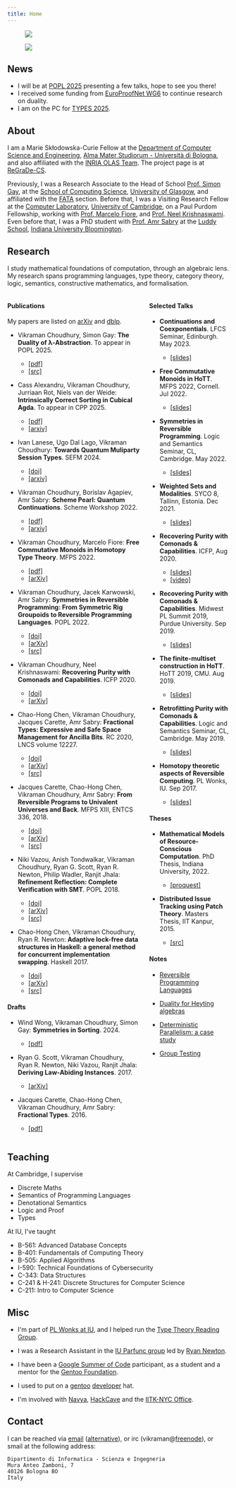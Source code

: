```yaml
---
title: Home
---
```


<figure class="image is-192x192 is-pulled-right is-hidden-mobile avatar">
  <img src=$avatar$>
</figure>

<figure class="image is-64x64 is-pulled-right is-hidden-desktop avatar">
  <img src=$avatar$>
</figure>

## News

- I will be at [POPL 2025](https://popl25.sigplan.org/) presenting a few talks, hope to see you there!
- I received some funding from [EuroProofNet WG6](https://europroofnet.github.io/wg6) to continue research on duality.
- I am on the PC for [TYPES 2025](https://msp.cis.strath.ac.uk/types2025/).

## About

I am a Marie Skłodowska-Curie Fellow at the
[Department of Computer Science and Engineering](https://disi.unibo.it/en),
[Alma Mater Studiorum - Università di Bologna](https://www.unibo.it/en/),
and also affiliated with the [INRIA OLAS Team](https://team.inria.fr/olas/).
The project page is at [ReGraDe-CS](/projects/regradecs/).

Previously, I was a Research Associate to the Head of School
[Prof. Simon Gay](https://www.dcs.gla.ac.uk/~simon/), at the
[School of Computing Science](https://www.gla.ac.uk/schools/computing/),
[University of Glasgow](https://www.gla.ac.uk/),
and affiliated with the
[FATA](https://www.gla.ac.uk/schools/computing/research/researchsections/fata-section/) section.
Before that, I was a Visiting Research Fellow at the
[Computer Laboratory](https://www.cl.cam.ac.uk/),
[University of Cambridge](https://www.cam.ac.uk/), on a Paul Purdom Fellowship,
working with [Prof. Marcelo Fiore](https://www.cl.cam.ac.uk/~mpf23/),
and [Prof. Neel Krishnaswami](https://www.cl.cam.ac.uk/~nk480/).
Even before that, I was a PhD student with [Prof. Amr Sabry](https://www.cs.indiana.edu/~sabry/) at the
[Luddy School](https://luddy.indiana.edu/), [Indiana University Bloomington](https://indiana.edu/).

## Research

I study mathematical foundations of computation, through an algebraic lens.
My research spans programming languages, type theory, category theory,
logic, semantics, constructive mathematics, and formalisation.

<div class="columns" markdown="1">
  <div class="column">

#### Publications

My papers are listed on
[arXiv](https://arxiv.org/a/choudhury_v_1.html) and
[dblp](https://dblp.org/pers/hd/c/Choudhury:Vikraman).

- Vikraman Choudhury, Simon Gay:
  **The Duality of λ-Abstraction**.
  To appear in POPL 2025.
  - [[pdf]](/files/popl25-coexp-submission.pdf)
  - [[src]](https://github.com/vikraman/popl25-duality-artifact)

- Cass Alexandru, Vikraman Choudhury, Jurriaan Rot, Niels van der Weide:
  **Intrinsically Correct Sorting in Cubical Agda**.
  To appear in CPP 2025.
  - [[pdf]](/files/cpp25-bialg.pdf)
  - [[arxiv]](https://arxiv.org/abs/2412.08362)

- Ivan Lanese, Ugo Dal Lago, Vikraman Choudhury:
  **Towards Quantum Muliparty Session Types**.
  SEFM 2024.
  - [[doi]](https://doi.org/10.1007/978-3-031-77382-2_22)
  - [[arxiv]](https://arxiv.org/abs/2409.11133)

- Vikraman Choudhury, Borislav Agapiev, Amr Sabry:
  **Scheme Pearl: Quantum Continuations**.
  Scheme Workshop 2022.
  - [[pdf]](/files/qcont22.pdf)
  - [[arxiv]](https://arxiv.org/abs/2409.11106)

- Vikraman Choudhury, Marcelo Fiore:
  **Free Commutative Monoids in Homotopy Type Theory**.
  MFPS 2022.
  - [[pdf]](/files/cmon22.pdf)
  - [[arXiv]](https://arxiv.org/abs/2110.05412)

- Vikraman Choudhury, Jacek Karwowski, Amr Sabry:
  **Symmetries in Reversible Programming: From Symmetric Rig Groupoids to Reversible Programming Languages**.
  POPL 2022.
  - [[doi]](https://dl.acm.org/doi/10.1145/3498667)
  - [[arXiv]](https://arxiv.org/abs/2110.05404)
  - [[src]](https://github.com/vikraman/popl22-symmetries-artifact)

- Vikraman Choudhury, Neel Krishnaswami:
  **Recovering Purity with Comonads and Capabilities**.
  ICFP 2020.
  - [[doi]](https://dl.acm.org/doi/abs/10.1145/3408993)
  - [[arXiv]](https://arxiv.org/abs/1907.07283)

- Chao-Hong Chen, Vikraman Choudhury, Jacques Carette, Amr Sabry:
  **Fractional Types: Expressive and Safe Space Management for Ancilla Bits**.
  RC 2020, LNCS volume 12227.
  - [[doi]](https://doi.org/10.1007/978-3-030-52482-1_10)
  - [[arXiv]](https://arxiv.org/abs/2002.07020)
  - [[src]](https://github.com/DreamLinuxer/FracAncilla)

- Jacques Carette, Chao-Hong Chen, Vikraman Choudhury, Amr Sabry:
  **From Reversible Programs to Univalent Universes and Back**.
  MFPS XIII, ENTCS 336, 2018.
  - [[doi]](https://doi.org/10.1016/j.entcs.2018.03.013)
  - [[arXiv]](https://arxiv.org/abs/1708.02710)
  - [[src]](https://github.com/vikraman/2DTypes/tree/master/Pi2)

- Niki Vazou, Anish Tondwalkar, Vikraman Choudhury, Ryan G. Scott, Ryan R. Newton, Philip Wadler, Ranjit Jhala:
  **Refinement Reflection: Complete Verification with SMT**.
  POPL 2018.
  - [[doi]](https://doi.org/10.1145/3158141)
  - [[arXiv]](https://arxiv.org/abs/1711.03842)
  - [[src]](https://github.com/ucsd-progsys/liquidhaskell)

- Chao-Hong Chen, Vikraman Choudhury, Ryan R. Newton:
  **Adaptive lock-free data structures in Haskell: a general method for concurrent implementation swapping**.
  Haskell 2017.
  - [[doi]](https://doi.org/10.1145/3122955.3122973)
  - [[arXiv]](https://arxiv.org/abs/1708.02318)
  - [[src]](https://github.com/iu-parfunc/adaptive-data)

#### Drafts

- Wind Wong, Vikraman Choudhury, Simon Gay:
  **Symmetries in Sorting**. 2024.
  - [[pdf]](/files/cpp25-sort.pdf)

- Ryan G. Scott, Vikraman Choudhury, Ryan R. Newton, Niki Vazou,
  Ranjit Jhala: **Deriving Law-Abiding Instances**. 2017.
  - [[arXiv]](https://arxiv.org/abs/1708.02328)

- Jacques Carette, Chao-Hong Chen, Vikraman Choudhury, Amr Sabry:
  **Fractional Types**. 2016.
  - [[pdf]](/files/fractional.pdf)

  </div>
  <div class="column">

#### Selected Talks

- **Continuations and Coexponentials**.
  LFCS Seminar, Edinburgh.
  May 2023.
    - [[slides]](/files/lfcs23-coexp.pdf)

- **Free Commutative Monoids in HoTT**.
  MFPS 2022, Cornell.
  Jul 2022.
    - [[slides]](/files/mfps22-cmon-slides.pdf)

- **Symmetries in Reversible Programming**.
  Logic and Semantics Seminar, CL, Cambridge.
  May 2022.
    - [[slides]](/files/cl-logsem-slides.pdf)

- **Weighted Sets and Modalities**.
  SYCO 8, Tallinn, Estonia.
  Dec 2021.
    - [[slides]](/files/syco8-weighted-sets.pdf)

- **Recovering Purity with Comonads & Capabilities**.
  ICFP, Aug 2020.
   - [[slides]](/files/mwpls19.pdf)
   - [[video]](https://www.youtube.com/watch?v=fakSKvP9yaM&t=4381s)

- **Recovering Purity with Comonads & Capabilities**.
  Midwest PL Summit 2019, Purdue University.
  Sep 2019.
    - [[slides]](/files/mwpls19.pdf)

- **The finite-multiset construction in HoTT**.
  HoTT 2019, CMU.
  Aug 2019.
    - [[slides]](/files/hott19.pdf)

- **Retrofitting Purity with Comonads & Capabilities**.
  Logic and Semantics Seminar, CL, Cambridge.
  May 2019.
    - [[slides]](/files/comonads-capabilities.pdf)

- **Homotopy theoretic aspects of Reversible Computing**.
  PL Wonks, IU.
  Sep 2017.
    - [[slides]](/files/homotopy-reversible.pdf)

#### Theses

- **Mathematical Models of Resource-Conscious Computation**. PhD Thesis,
  Indiana University, 2022.
    - [[proquest]](https://www.proquest.com/docview/2794514727)

- **Distributed Issue Tracking using Patch Theory**. Masters Thesis,
  IIT Kanpur, 2015.
    - [[src]](https://hub.darcs.net/vikraman/thesis/)

#### Notes

- [Reversible Programming Languages](/files/reversible-languages.pdf)

- [Duality for Heyting algebras](/files/heyting-duality.pdf)

- [Deterministic Parallelism: a case study](/files/detpar.pdf)

- [Group Testing](https://www.cse.iitk.ac.in/users/amitks/report.pdf)

  </div>
</div>

## Teaching

At Cambridge, I supervise

- Discrete Maths
- Semantics of Programming Languages
- Denotational Semantics
- Logic and Proof
- Types

At IU, I've taught

- B-561: Advanced Database Concepts
- B-401: Fundamentals of Computing Theory
- B-505: Applied Algorithms
- I-590: Technical Foundations of Cybersecurity
- C-343: Data Structures
- C-241 & H-241: Discrete Structures for Computer Science
- C-211: Intro to Computer Science

## Misc

- I'm part of [PL Wonks at IU](https://wonks.github.io/), and I helped
  run the [Type Theory Reading
  Group](https://wonks.github.io/type-theory-reading-group/).

- I was a Research Assistant in the [IU Parfunc
  group](https://github.com/iu-parfunc) led by [Ryan
  Newton](https://www.cs.indiana.edu/~rrnewton/).

- I have been a [Google Summer of
  Code](https://summerofcode.withgoogle.com/organizations/)
  participant, as a student and a mentor for the [Gentoo
  Foundation](https://gentoo.org/).

- I used to put on a [gentoo](https://gentoo.org/)
  [developer](https://gentoo.org/inside-gentoo/developers/) hat.

- I'm involved with [Navya](http://navya.github.io/),
  [HackCave](https://hackcave.org/) and the [IITK-NYC
  Office](https://nyc.iitk.ac.in/).

## Contact

I can be reached via [email](mailto:$email1$)
([alternative](mailto:$email2$)), or irc
(vikraman@[freenode](irc://irc.freenode.net)), or smail at the
following address:

~~~
Dipartimento di Informatica - Scienza e Ingegneria
Mura Anteo Zamboni, 7
40126 Bologna BO
Italy
~~~
